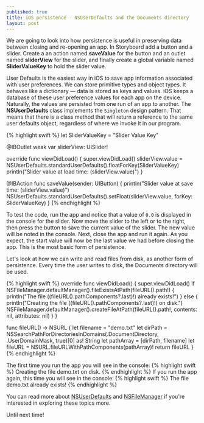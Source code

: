 ```yaml
---
published: true
title: iOS persistence - NSUserDefaults and the Documents directory
layout: post
---
```

We are going to look into how persistence is useful in preserving data between closing and re-opening an app. In Storyboard add a button and a slider. Create a an action named __saveValue__ for the button and an outlet named __sliderView__ for the slider, and finally create a global variable named __SliderValueKey__ to hold the slider value.

User Defaults is the easiest way in iOS to save app information associated with user preferences. We can store primitive types and object types. It behaves like a dictionary — data is stored as keys and values. iOS keeps a database of these user preference values for each app on the device. Naturally, the values are persisted from one run of an app to another. The __NSUserDefaults__ class implements the `Singleton` design pattern. That means that there is a class method that will return a reference to the same user defaults object, regardless of where we invoke it in our program.

{% highlight swift %}
let SliderValueKey = "Slider Value Key"

@IBOutlet weak var sliderView: UISlider!

override func viewDidLoad() {
    super.viewDidLoad()
    sliderView.value = NSUserDefaults.standardUserDefaults().floatForKey(SliderValueKey)
    println("Slider value at load time: \(sliderView.value)")
}

@IBAction func saveValue(sender: UIButton) {
    println("Slider value at save time: \(sliderView.value)")
    NSUserDefaults.standardUserDefaults().setFloat(sliderView.value, forKey: SliderValueKey)
}
{% endhighlight %}

To test the code, run the app and notice that a value of `0.0` is displayed in the console for the slider. Now move the slider to the left or to the right, then press the button to save the current value of the slider. The new value will be noted in the console. Next, close the app and run it again. As you expect, the start value will now be the last value we had before closing the app. This is the most basic form of persistence.

Let's look at how we can write and read files from disk, as another form of persistence. Every time the user writes to disk, the Documents directory will be used.

{% highlight swift %}
override func viewDidLoad() {
    super.viewDidLoad()
    if NSFileManager.defaultManager().fileExistsAtPath(fileURL().path!) {
        println("The file \((fileURL().pathComponents?.last)!) already exists!")
    } else {
        println("Creating the file \((fileURL().pathComponents?.last)!) on disk.")
        NSFileManager.defaultManager().createFileAtPath(fileURL().path!, contents: nil, attributes: nil)
    }
}

func fileURL() ->  NSURL {
    let filename = "demo.txt"
    let dirPath = NSSearchPathForDirectoriesInDomains(.DocumentDirectory, .UserDomainMask, true)[0] as! String
    let pathArray = [dirPath, filename]
    let fileURL =  NSURL.fileURLWithPathComponents(pathArray)!
    return fileURL
}
{% endhighlight %}

The first time you run the app you will see in the console:
{% highlight swift %}
    Creating the file demo.txt on disk.
{% endhighlight %}
If you run the app again, this time you will see in the console:
{% highlight swift %}
    The file demo.txt already exists!
{% endhighlight %}

You can read more about [NSUserDefaults](https://developer.apple.com/library/ios/documentation/Cocoa/Reference/Foundation/Classes/NSUserDefaults_Class/) and [NSFileManager](https://developer.apple.com/library/ios/documentation/FileManagement/Conceptual/FileSystemProgrammingGuide/FileSystemOverview/FileSystemOverview.html) if you're interested in exploring these topics more.

Until next time!
